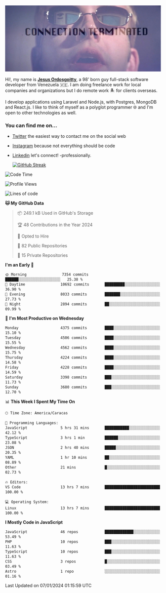 ![hackers movie reference](./disconnected.jpg)

Hi!, my name is [**Jesus Ordosgoitty**](https://jodaz.dev), a 98' born guy full-stack software developer from Venezuela 🇻🇪. I am doing freelance work for local companies and organizations but I do remote work 🏝️ for clients overseas. 

I develop applications using Laravel and Node.js, with Postgres, MongoDB and React.js. I like to think of myself as a polyglot programmer 🌐 and I'm open to other technologies as well.

### You can find me on...

- [Twitter](https://twitter.com/jodaz_) the easiest way to contact me on the social web
- [Instagram](https://instagram.com/jodaz_) because not everything should be code
- [Linkedin](https://linkedin.com/in/jodaz) let's connect! -professionally.


    [![GitHub Streak](https://streak-stats.demolab.com?user=jodaz&theme=tokyonight)](https://git.io/streak-stats)

<!--START_SECTION:waka-->
![Code Time](http://img.shields.io/badge/Code%20Time-4%2C544%20hrs%2047%20mins-blue)

![Profile Views](http://img.shields.io/badge/Profile%20Views-0-blue)

![Lines of code](https://img.shields.io/badge/From%20Hello%20World%20I%27ve%20Written-83.0%20million%20lines%20of%20code-blue)

**🐱 My GitHub Data** 

> 📦 249.1 kB Used in GitHub's Storage 
 > 
> 🏆 48 Contributions in the Year 2024
 > 
> 💼 Opted to Hire
 > 
> 📜 82 Public Repositories 
 > 
> 🔑 15 Private Repositories 
 > 
**I'm an Early 🐤** 

```text
🌞 Morning                7354 commits        ██████░░░░░░░░░░░░░░░░░░░   25.38 % 
🌆 Daytime                10692 commits       █████████░░░░░░░░░░░░░░░░   36.90 % 
🌃 Evening                8033 commits        ███████░░░░░░░░░░░░░░░░░░   27.73 % 
🌙 Night                  2894 commits        ██░░░░░░░░░░░░░░░░░░░░░░░   09.99 % 
```
📅 **I'm Most Productive on Wednesday** 

```text
Monday                   4375 commits        ████░░░░░░░░░░░░░░░░░░░░░   15.10 % 
Tuesday                  4506 commits        ████░░░░░░░░░░░░░░░░░░░░░   15.55 % 
Wednesday                4562 commits        ████░░░░░░░░░░░░░░░░░░░░░   15.75 % 
Thursday                 4224 commits        ████░░░░░░░░░░░░░░░░░░░░░   14.58 % 
Friday                   4228 commits        ████░░░░░░░░░░░░░░░░░░░░░   14.59 % 
Saturday                 3398 commits        ███░░░░░░░░░░░░░░░░░░░░░░   11.73 % 
Sunday                   3680 commits        ███░░░░░░░░░░░░░░░░░░░░░░   12.70 % 
```


📊 **This Week I Spent My Time On** 

```text
🕑︎ Time Zone: America/Caracas

💬 Programming Languages: 
JavaScript               5 hrs 31 mins       ███████████░░░░░░░░░░░░░░   42.12 % 
TypeScript               3 hrs 1 min         ██████░░░░░░░░░░░░░░░░░░░   23.08 % 
JSON                     2 hrs 40 mins       █████░░░░░░░░░░░░░░░░░░░░   20.35 % 
YAML                     1 hr 10 mins        ██░░░░░░░░░░░░░░░░░░░░░░░   08.89 % 
Other                    21 mins             █░░░░░░░░░░░░░░░░░░░░░░░░   02.73 % 

🔥 Editors: 
VS Code                  13 hrs 7 mins       █████████████████████████   100.00 % 

💻 Operating System: 
Linux                    13 hrs 7 mins       █████████████████████████   100.00 % 
```

**I Mostly Code in JavaScript** 

```text
JavaScript               46 repos            █████████████░░░░░░░░░░░░   53.49 % 
PHP                      10 repos            ███░░░░░░░░░░░░░░░░░░░░░░   11.63 % 
TypeScript               10 repos            ███░░░░░░░░░░░░░░░░░░░░░░   11.63 % 
CSS                      3 repos             █░░░░░░░░░░░░░░░░░░░░░░░░   03.49 % 
Astro                    1 repo              ░░░░░░░░░░░░░░░░░░░░░░░░░   01.16 % 
```




 Last Updated on 07/01/2024 01:15:59 UTC
<!--END_SECTION:waka-->
